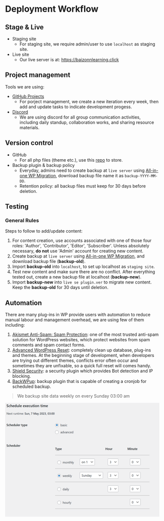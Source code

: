 # Deployment Workflow
## Stage & Live
- Staging site
  - For staging site, we require admin/user to use `localhost` as staging site.
- Live site
  - Our live server is at: https://baizonnlearning.click
## Project management
Tools we are using:
- [GitHub Projects](https://github.com/orgs/CMS-A2-Group-J/projects/1)
  - For porject management, we create a new iteration every week, then add and update tasks to indicate development progess.
- [Discord](https://discord.gg/82SSbSvv)
  - We are using discord for all group communication activities, including daily standup, collaboration works, and sharing resource materials.

## Version control
- GitHub
  - For all php files (theme etc.), use this [repo](https://github.com/cMS-A2-Group-J/a2) to store.
- Backup plugin & backup policy
  - Everyday, admins need to create backup at `live server` using [All-in-one WP Migration](https://wordpress.org/plugins/all-in-one-wp-migration/), download backup file name it as `backup-YYYY-MM-DD`.
  - Retention policy: all backup files must keep for 30 days before deletion.

## Testing
### General Rules
Steps to follow to add/update content:
1. For content creation, use accounts associated with one of those four roles: 'Author', 'Contributor', 'Editor', 'Subscriber'. Unless absolutely necessary, **do not** use 'Admin' account for creating new content.
2. Create backup at `live server` using [All-in-one WP Migration](https://wordpress.org/plugins/all-in-one-wp-migration/), and download backup file (**backup-old**).
3. Import **backup-old** into `localhost`, to set up localhost as `staging site`.
4. Test new content and make sure there are no conflict. After everything tested out, create a new backup file at localhost (**backup-new**).
5. Import **backup-new** into `live se plugin.ver` to migrate new content. Keep the **backup-old** for 30 days until deletion.


## Automation
There are many plug-ins in WP provide users with automation to reduce manual labour and management overhead, we are using few of them including:
1. [Akismet Anti-Spam: Spam Protection](https://wordpress.org/plugins/akismet/): one of the most trusted anti-spam solution for WordPress websites, which protect websites from spam comments and spam contact forms.
2. [Advanced WordPress Reset](https://wordpress.org/plugins/advanced-wp-reset/k): completely clean up database, plug-ins and themes. At the beginning stage of development, when developers are trying out different themes, conflicts error often occur and sometimes they are unfixable, so a quick full reset will comes handy.
3. [Shield Security](https://wordpress.org/plugins/wp-simple-firewall/): a security plugin which provides Bot detection and IP blocking.
4. [BackWPup](): backup plugin that is capable of creating a cronjob for scheduled backup.  
> We backup site data weekly on every Sunday 03:00 am 

<img src="./images/backup_schedule.png" width="600px" />